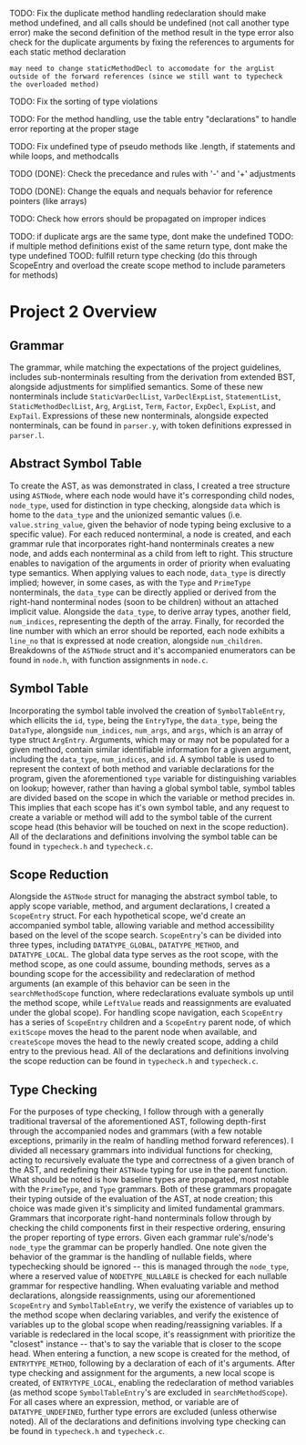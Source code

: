TODO: Fix the duplicate method handling
    redeclaration should make method undefined, and all calls should be undefined (not call another type error)
    make the second definition of the method result in the type error
    also check for the duplicate arguments by fixing the references to arguments for each static method declaration

    may need to change staticMethodDecl to accomodate for the argList outside of the forward references (since we still want to typecheck the overloaded method)

TODO: Fix the sorting of type violations

TODO: For the method handling, use the table entry "declarations" to handle error reporting at the proper stage

TODO: Fix undefined type of pseudo methods like .length, if statements and while loops, and methodcalls

TODO (DONE): Check the precedance and rules with '-' and '+' adjustments

TODO (DONE): Change the equals and nequals behavior for reference pointers (like arrays)

TODO: Check how errors should be propagated on improper indices

TODO: if duplicate args are the same type, dont make the undefined
TODO: if multiple method definitions exist of the same return type, dont make the type undefined
TOOD: fulfill return type checking (do this through ScopeEntry and overload the create scope method to include parameters for methods)

# Project 2 Overview

## Grammar

The grammar, while matching the expectations of the project guidelines, includes sub-nonterminals resulting from the derivation from extended BST, alongside adjustments for simplified semantics. Some of these new nonterminals include ```StaticVarDeclList```, ```VarDeclExpList```, ```StatementList```, ```StaticMethodDeclList```, ```Arg```, ```ArgList```, ```Term```, ```Factor```, ```ExpDecl```, ```ExpList```, and ```ExpTail```. Expressions of these new nonterminals, alongside expected nonterminals, can be found in ```parser.y```, with token definitions expressed in ```parser.l```.

## Abstract Symbol Table

To create the AST, as was demonstrated in class, I created a tree structure using ```ASTNode```, where each node would have it's corresponding child nodes, ```node_type```, used for distinction in type checking, alongside ```data``` which is home to the ```data_type``` and the unionized semantic values (i.e. ```value.string_value```, given the behavior of node typing being exclusive to a specific value). For each reduced nonterminal, a node is created, and each grammar rule that incorporates right-hand nonterminals creates a new node, and adds each nonterminal as a child from left to right. This structure enables to navigation of the arguments in order of priority when evaluating type semantics. When applying values to each node, ```data_type``` is directly implied; however, in some cases, as with the ```Type``` and ```PrimeType``` nonterminals, the ```data_type``` can be directly applied or derived from the right-hand nonterminal nodes (soon to be children) without an attached implicit value. Alongside the ```data_type```, to derive array types, another field, ```num_indices```, representing the depth of the array. Finally, for recorded the line number with which an error should be reported, each node exhibits a ```line_no``` that is expressed at node creation, alongside ```num_children```. Breakdowns of the ```ASTNode``` struct and it's accompanied enumerators can be found in ```node.h```, with function assignments in ```node.c```.

## Symbol Table

Incorporating the symbol table involved the creation of ```SymbolTableEntry```, which ellicits the ```id```, ```type```, being the ```EntryType```, the ```data_type```, being the ```DataType```, alongside ```num_indices```, ```num_args```, and ```args```, which is an array of type struct ```ArgEntry```. Arguments, which may or may not be populated for a given method, contain similar identifiable information for a given argument, including the ```data_type```, ```num_indices```, and ```id```. A symbol table is used to represent the context of both method and variable declarations for the program, given the aforementioned ```type``` variable for distinguishing variables on lookup; however, rather than having a global symbol table, symbol tables are divided based on the scope in which the variable or method precides in. This implies that each scope has it's own symbol table, and any request to create a variable or method will add to the symbol table of the current scope head (this behavior will be touched on next in the scope reduction). All of the declarations and definitions involving the symbol table can be found in ```typecheck.h``` and ```typecheck.c```.

## Scope Reduction

Alongside the ```ASTNode``` struct for managing the abstract symbol table, to apply scope variable, method, and argument declarations, I created a ```ScopeEntry``` struct. For each hypothetical scope, we'd create an accompanied symbol table, allowing variable and method accessibility based on the level of the scope search. ```ScopeEntry```'s can be divided into three types, including ```DATATYPE_GLOBAL```, ```DATATYPE_METHOD```, and ```DATATYPE_LOCAL```. The global data type serves as the root scope, with the method scope, as one could assume, bounding methods, serves as a bounding scope for the accessibility and redeclaration of method arguments (an example of this behavior can be seen in the ```searchMethodScope``` function, where redeclarations evaluate symbols up until the method scope, while ```LeftValue``` reads and reassignments are evaluated under the global scope). For handling scope navigation, each ```ScopeEntry``` has a series of ```ScopeEntry``` children and a ```ScopeEntry``` parent node, of which ```exitScope``` moves the head to the parent node when available, and ```createScope``` moves the head to the newly created scope, adding a child entry to the previous head. All of the declarations and definitions involving the scope reduction can be found in ```typecheck.h``` and ```typecheck.c```.

## Type Checking

For the purposes of type checking, I follow through with a generally traditional traversal of the aforementioned AST, following depth-first through the accompanied nodes and grammars (with a few notable exceptions, primarily in the realm of handling method forward references). I divided all necessary grammars into individual functions for checking, acting to recursively evaluate the type and correctness of a given branch of the AST, and redefining their ```ASTNode``` typing for use in the parent function. What should be noted is how baseline types are propagated, most notable with the ```PrimeType```, and ```Type``` grammars. Both of these grammars propagate their typing outside of the evaluation of the AST, at node creation; this choice was made given it's simplicity and limited fundamental grammars. Grammars that incorporate right-hand nonterminals follow through by checking the child components first in their respective ordering, ensuring the proper reporting of type errors. Given each grammar rule's/node's ```node_type``` the grammar can be properly handled. One note given the behavior of the grammar is the handling of nullable fields, where typechecking should be ignored -- this is managed through the ```node_type```, where a reserved value of ```NODETYPE_NULLABLE``` is checked for each nullable grammar for respective handling. When evaluating variable and method declarations, alongside reassignments, using our aforementioned ```ScopeEntry``` and ```SymbolTableEntry```, we verify the existence of variables up to the method scope when declaring variables, and verify the existence of variables up to the global scope when reading/reassigning variables. If a variable is redeclared in the local scope, it's reassignment with prioritize the "closest" instance -- that's to say the variable that is closer to the scope head. When entering a function, a new scope is created for the method, of ```ENTRYTYPE_METHOD```, following by a declaration of each of it's arguments. After type checking and assignment for the arguments, a new local scope is created, of ```ENTRYTYPE_LOCAL```, enabling the redeclaration of method variables (as method scope ```SymbolTableEntry```'s are excluded in ```searchMethodScope```). For all cases where an expression, method, or variable are of ```DATATYPE_UNDEFINED```, further type errors are excluded (unless otherwise noted). All of the declarations and definitions involving type checking can be found in ```typecheck.h``` and ```typecheck.c```.

